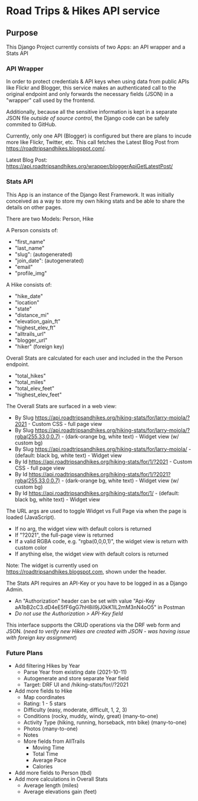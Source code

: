 # Road Trips & Hikes API service

## Purpose

This Django Project currently consists of two Apps: an API wrapper and a Stats API

### API Wrapper

In order to protect credentials & API keys when using data from public APIs like Flickr and Blogger, this service makes an authenticated call to the original endpoint and only forwards the necessary fields (JSON) in a "wrapper" call used by the frontend.

Additionally, because all the sensitive information is kept in a separate JSON file *outside of source control*, the Django code can be safely commited to GitHub.

Currently, only one API (Blogger) is configured but there are plans to incude more like Flickr, Twitter, etc. This call fetches the Latest Blog Post from https://roadtripsandhikes.blogspot.com/.

Latest Blog Post: https://api.roadtripsandhikes.org/wrapper/bloggerApiGetLatestPost/

### Stats API

This App is an instance of the Django Rest Framework. It was initially conceived as a way to store my own hiking stats and be able to share the details on other pages.

There are two Models: Person, Hike

A Person consists of:
- "first_name"
- "last_name"
- "slug": (autogenerated)
- "join_date": (autogenerated)
- "email"
- "profile_img"

A Hike consists of:
- "hike_date"
- "location"
- "state"
- "distance_mi"
- "elevation_gain_ft"
- "highest_elev_ft"
- "alltrails_url"
- "blogger_url"
- "hiker" (foreign key)

Overall Stats are calculated for each user and included in the the Person endpoint.
- "total_hikes"
- "total_miles"
- "total_elev_feet"
- "highest_elev_feet"

The Overall Stats are surfaced in a web view:
- By Slug https://api.roadtripsandhikes.org/hiking-stats/for/larry-moiola/?2021 - Custom CSS - full page view
- By Slug https://api.roadtripsandhikes.org/hiking-stats/for/larry-moiola/?rgba(255,33,0,0.7) - (dark-orange bg, white text) - Widget view (w/ custom bg)
- By Slug https://api.roadtripsandhikes.org/hiking-stats/for/larry-moiola/ - (default: black bg, white text) - Widget view
- By Id https://api.roadtripsandhikes.org/hiking-stats/for/1/?2021 - Custom CSS - full page view
- By Id https://api.roadtripsandhikes.org/hiking-stats/for/1/?2021?rgba(255,33,0,0.7) - (dark-orange bg, white text) - Widget view (w/ custom bg)
- By Id https://api.roadtripsandhikes.org/hiking-stats/for/1/ - (default: black bg, white text) - Widget view

The URL args are used to toggle Widget vs Full Page via when the page is loaded (JavaScript).
- If no arg, the widget view with default colors is returned
- If "?2021", the full-page view is returned
- If a valid RGBA code, e.g. "rgba(0,0,0,1)", the widget view is return with custom color
- If anything else, the widget view with default colors is returned

Note: The widget is currently used on https://roadtripsandhikes.blogspot.com, shown under the header.

The Stats API requires an API-Key or you have to be logged in as a Django Admin. 
- An "Authorization" header can be set with value "Api-Key aA1bB2cC3.dD4eE5fF6gG7hH8iI9jJ0kK1lL2mM3nN4oO5" in Postman
- *Do not use the Authorization > API-Key field*

This interface supports the CRUD operations via the DRF web form and JSON.
(*need to verify new Hikes are created with JSON - was having issue with foreign key assignment*)

### Future Plans

- Add filtering Hikes by Year
  - Parse Year from existing date (2021-10-11)
  - Autogenerate and store separate Year field
  - Target: DRF UI and /hiking-stats/for/<slug or id>/?2021
- Add more fields to Hike
  - Map coordinates
  - Rating: 1 - 5 stars
  - Difficulty (easy, moderate, difficult, 1, 2, 3)
  - Conditions (rocky, muddy, windy, great) (many-to-one)
  - Activity Type (hiking, running, horseback, mtn bike) (many-to-one)
  - Photos (many-to-one)
  - Notes
  - More fields from AllTrails
    - Moving Time
    - Total Time
    - Average Pace
    - Calories
- Add more fields to Person (tbd)
- Add more calculations in Overall Stats
  - Average length (miles)
  - Average elevations gain (feet)
